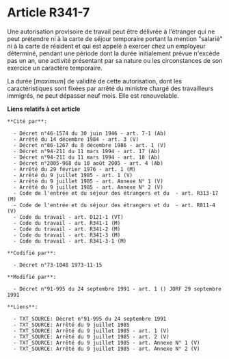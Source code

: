 # Article R341-7

Une autorisation provisoire de travail peut être délivrée à l'étranger qui ne peut prétendre ni à la carte de séjour
temporaire portant la mention "salarié" ni à la carte de résident et qui est appelé à exercer chez un employeur déterminé,
pendant une période dont la durée initialement prévue n'excède pas un an, une activité présentant par sa nature ou les
circonstances de son exercice un caractère temporaire.

La durée [*maximum*] de validité de cette autorisation, dont les caractéristiques sont fixées par arrêté du ministre chargé
des travailleurs immigrés, ne peut dépasser neuf mois. Elle est renouvelable.

**Liens relatifs à cet article**

	**Cité par**:

	  - Décret n°46-1574 du 30 juin 1946 - art. 7-1 (Ab)
	  - Arrêté du 14 décembre 1984 - art. 3 (V)
	  - Décret n°86-1267 du 8 décembre 1986 - art. 1 (V)
	  - Décret n°94-211 du 11 mars 1994 - art. 17 (Ab)
	  - Décret n°94-211 du 11 mars 1994 - art. 18 (Ab)
	  - Décret n°2005-968 du 10 août 2005 - art. 4 (Ab)
	  - Arrêté du 29 février 1976 - art. 1 (M)
	  - Arrêté du 9 juillet 1985 - art. 1 (V)
	  - Arrêté du 9 juillet 1985 - art. Annexe N° 1 (V)
	  - Arrêté du 9 juillet 1985 - art. Annexe N° 2 (V)
	  - Code de l'entrée et du séjour des étrangers et du  - art. R313-17 (M)
	  - Code de l'entrée et du séjour des étrangers et du  - art. R811-4 (V)
	  - Code du travail - art. D121-1 (VT)
	  - Code du travail - art. R341-1 (M)
	  - Code du travail - art. R341-2 (M)
	  - Code du travail - art. R341-3 (M)
	  - Code du travail - art. R341-3-1 (M)

	**Codifié par**:

	  - Décret n°73-1048 1973-11-15

	**Modifié par**:

	  - Décret n°91-995 du 24 septembre 1991 - art. 1 () JORF 29 septembre 1991

	**Liens**:

	  - TXT_SOURCE: Décret n°91-995 du 24 septembre 1991
	  - TXT_SOURCE: Arrêté du 9 juillet 1985
	  - TXT_SOURCE: Arrêté du 9 juillet 1985 - art. 1 (V)
	  - TXT_SOURCE: Arrêté du 9 juillet 1985 - art. 2 (V)
	  - TXT_SOURCE: Arrêté du 9 juillet 1985 - art. Annexe N° 1 (V)
	  - TXT_SOURCE: Arrêté du 9 juillet 1985 - art. Annexe N° 2 (V)
